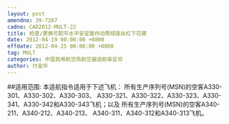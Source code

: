 ```yaml
---
layout: post
amendno: 39-7267
cadno: CAD2012-MULT-22
title: 检查/更换可配平水平安定面作动筒球座丝杠下花键
date: 2012-04-19 00:00:00 +0800
effdate: 2012-04-25 00:00:00 +0800
tag: MULT
categories: 中国民用航空局航空器适航审定司
author: 付金华
---
```


##适用范围:
本适航指令适用于下述飞机：
所有生产序列号(MSN)的空客A330-301、A330-302、A330-303、 A330-321、A330-322、A330-323、A330-341、A330-342和A330-343飞机；以及
所有生产序列号(MSN)的空客A340-211、A340-212、A340-213、 A340-311、A340-312和A340-313飞机。

